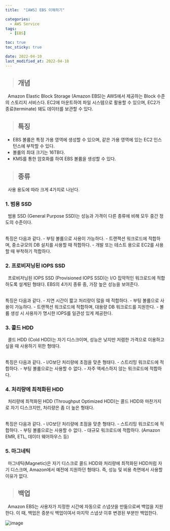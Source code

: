 ```yaml
---
title:  "[AWS] EBS 이해하기"

categories:
  - AWS Service
tags:
  - [EBS]

toc: true
toc_sticky: true

date: 2022-04-10
last_modified_at: 2022-04-10
---
```


> ## 개념

&nbsp; Amazon Elastic Block Storage (Amazon EBS)는 AWS에서 제공하는 Block 수준의 스토리지 서비스다. EC2에 마운트하여 파일 시스템으로 활용할 수 있으며, EC2가 종료(terminate) 돼도 데이터를 보관할 수 있다.

> ## 특징

- EBS 볼륨은 특정 가용 영역에 생성할 수 있으며, 같은 가용 영역에 있는 EC2 인스턴스에 부착할 수 있다.
- 볼륨의 최대 크기는 16TB다.
- KMS를 통한 암호화를 하여 EBS 볼륨을 생성할 수 있다.

> ## 종류

&nbsp; 사용 용도에 따라 크게 4가지로 나뉜다.

### 1. 범용 SSD

&nbsp; 범용 SSD (General Purpose SSD)는 성능과 가격이 다른 종류에 비해 모두 중간 정도의 수준이다.

<br>
특징은 다음과 같다.
- 부팅 볼륨으로 사용이 가능하다.
- 트랜잭션 워크로드에 적합하며, 중소규모의 DB 설치를 사용할 때 적합하다.
- 개발 또는 테스트 용으로 EC2를 사용할 때 부착하기 적합하다.


### 2. 프로비저닝된 IOPS SSD

&nbsp; 프로비저닝된 IOPS SSD (Provisioned IOPS SSD)는 I/O 집약적인 워크로드에 적합하도록 설계된 형태다. EBS의 4가지 종류 중, 가장 높은 성능을 보여준다.

<br>
특징은 다음과 같다.
- 지연 시간이 짧고 처리량이 많을 때 적합하다.
- 부팅 볼륨으로 사용이 가능하다.
- 트랜잭션 워크로드에 적합하며, 대용량 DB 워크로드를 지원한다.
- 볼륨 생성 시 사용자가 명시한 IOPS를 일관성 있게 제공한다.

### 3. 콜드 HDD

&nbsp; 콜드 HDD (Cold HDD)는 자기 디스크이며, 성능은 낮지만 저렴한 가격으로 이용하고 싶을 때 사용하기 위한 형태다.

<br>
특징은 다음과 같다.
- I/O보단 처리량에 초점을 맞춘 형태다.
- 스트리밍 워크로드에 적합하다.
- 부팅 볼륨으로는 사용할 수 없다.
- 자주 액세스하지 않는 워크로드에 적합하다.

### 4. 처리량에 최적화된 HDD

&nbsp; 처리량에 최적화된 HDD (Throughput Optimized HDD)는 콜드 HDD와 마찬가지로 자기 디스크지만, 처리량은 좀 더 높은 형태다.

<br>
특징은 다음과 같다.
- I/O보단 처리량에 초점을 맞춘 형태다.
- 스트리밍 워크로드에 적합하다.
- 부팅 볼륨으로는 사용할 수 없다.
- 대규모 워크로드에 적합하다. (Amazon EMR, ETL, 데이터 웨어하우스 등)

### 5. 마그네틱

&nbsp; 마그네틱(Magnetic)은 자기 디스크로 콜드 HDD와 처리량에 최적화된 HDD처럼 자기 디스크며, Amazon에서 예전에 지원하던 형태다. 즉, 성능 및 비용 측면에서 사용할 이유가 없다.

> ## 백업

&nbsp; Amazon EBS는 사용자가 지정한 시간에 자동으로 스냅샷을 만듦으로써 백업을 지원한다. 이 때, 백업은 증분식 백업이여서 마지막 스냅샷 이후 변경된 부분만 백업한다.

![image](https://user-images.githubusercontent.com/49023663/162612667-7e1ba887-4e93-4255-b507-e75c395d60eb.png)